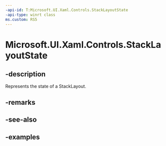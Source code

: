 ```yaml
---
-api-id: T:Microsoft.UI.Xaml.Controls.StackLayoutState
-api-type: winrt class
ms.custom: RS5
---
```


<!-- Class syntax.
public class StackLayoutState 
-->

# Microsoft.UI.Xaml.Controls.StackLayoutState

## -description

Represents the state of a StackLayout.

## -remarks

## -see-also

## -examples

